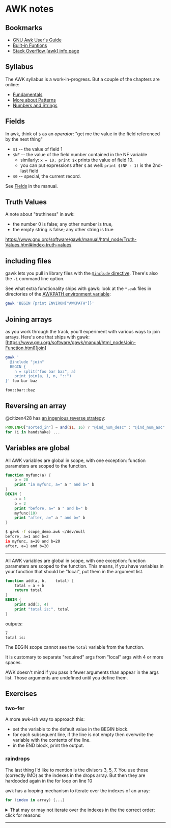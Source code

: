 # AWK notes

## Bookmarks

- [GNU Awk User's Guide](https://www.gnu.org/software/gawk/manual/html_node/index.html)
- [Built-in Funtions](https://www.gnu.org/software/gawk/manual/html_node/Built_002din.html)
- [Stack Overflow \[awk\] info page](https://stackoverflow.com/tags/awk/info)

## Syllabus

The AWK syllabus is a work-in-progress.
But a couple of the chapters are online:

* [Fundamentals](https://exercism.org/tracks/awk/concepts/fundamentals)
* [More about Patterns](https://exercism.org/tracks/awk/concepts/patterns)
* [Numbers and Strings](https://exercism.org/tracks/awk/concepts/nums-strs)

## Fields

In awk, think of `$` as an _operator_: "get me the value in the field referenced by the next thing"

* `$1` -- the value of field 1
* `$NF` -- the value of the field number contained in the NF variable
    * similarly: `x = 10; print $x` prints the value of field 10.
    * you can put expressions after `$` as well: `print $(NF - 1)` is the 2nd-last field
* `$0` -- special, the current record.

See [Fields](https://www.gnu.org/software/gawk/manual/html_node/Fields.html) in the manual.

## Truth Values

A note about "truthiness" in awk: 
* the number 0 is false; any other number is true,
* the empty string is false; any other string is true

https://www.gnu.org/software/gawk/manual/html_node/Truth-Values.html#index-truth-values

## including files

gawk lets you pull in library files with the [`@include` directive][include].
There's also the `-i` command line option.

See what extra functionality ships with gawk: look at the `*.awk` files in
directories of the [AWKPATH environment variable][AWKPATH]:
```sh
gawk 'BEGIN {print ENVIRON["AWKPATH"]}'
```

## Joining arrays

as you work through the track, you'll experiment with various ways to join arrays.
Here's one that ships with gawk: [https://www.gnu.org/software/gawk/manual/html_node/Join-Function.html][join]
```sh
gawk '
  @include "join"
  BEGIN {
    n = split("foo bar baz", a)
    print join(a, 1, n, "::")
}' foo bar baz
```
```none
foo::bar::baz
```

## Reversing an array

@citizen428 has [an ingenious reverse strategy](https://exercism.org/tracks/awk/exercises/secret-handshake/solutions/citizen428):
```awk
PROCINFO["sorted_in"] = and($1, 16) ? "@ind_num_desc" : "@ind_num_asc"
for (i in handshake) ...
```

## Variables are global

All AWK variables are global in scope, with one exception: 
function parameters are scoped to the function.

```awk
function myfunc(a) {
    b = 20
    print "in myfunc, a=" a " and b=" b
}
BEGIN {
    a = 1
    b = 2
    print "before, a=" a " and b=" b
    myfunc(10)
    print "after, a=" a " and b=" b
}
```
```sh
$ gawk -f scope_demo.awk </dev/null
before, a=1 and b=2
in myfunc, a=10 and b=20
after, a=1 and b=20
```

---

All AWK variables are global in scope, with one exception:
function parameters are scoped to the function.
This means, if you have variables in your function that should be "local",
put them in the argument list.

```awk
function add(a, b,    total) {
    total = a + b
    return total
}
BEGIN {
    print add(3, 4)
    print "total is:", total
}
```
outputs:
```none
7
total is:
```
The BEGIN scope cannot see the `total` variable from the function.

It is customary to separate "required" args from "local" args with 4 or more spaces.

AWK doesn't mind if you pass it fewer arguments than appear in the args list.
Those arguments are undefined until you define them.

## Exercises

<!-- ------------------------------------- -->

### two-fer

A more awk-ish way to approach this:
* set the variable to the default value in the BEGIN block.
* for each subsequent line, if the line is not empty then overwrite the variable with the contents of the line.
* in the END block, print the output.

### raindrops

The last thing I'd like to mention is the divisors 3, 5, 7. You use those (correctly IMO) as the indexes in the drops array. But then they are hardcoded again in the for loop on line 10

awk has a looping mechanism to iterate over the indexes of an array:
```awk
for (index in array) {...}
```

<details><summary>That may or may not iterate over the indexes in the the correct order; click for reasons:</summary>
  
---
  
Keep in mind that awk only has one kind of array, the associative array. The default iteration order is undefined (this is common to many programming languages).

GNU awk lets you control the iteration order in several ways
* order by _index_, numerically or alphabetically, increasing or decreasing
* order by _value_, numerically or alphabetically, increasing or decreasing
* with a custom sorting function

More details at [Using Predefined Array Scanning Orders with gawk](https://www.gnu.org/software/gawk/manual/html_node/Controlling-Array-Traversal.html) in the manual.
</details>


---

[include]: https://www.gnu.org/software/gawk/manual/html_node/Include-Files.html
[AWKPATH]: https://www.gnu.org/software/gawk/manual/html_node/AWKPATH-Variable.html
[join]: https://www.gnu.org/software/gawk/manual/html_node/Join-Function.html
